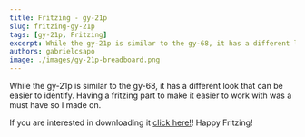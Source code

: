 ```yaml
---
title: Fritzing - gy-21p
slug: fritzing-gy-21p
tags: [gy-21p, Fritzing]
excerpt: While the gy-21p is similar to the gy-68, it has a different look that can be easier to identify. Having a fritzing part to make it easier to work with was a must have so I made on.
authors: gabrielcsapo
image: ./images/gy-21p-breadboard.png
---
```


While the gy-21p is similar to the gy-68, it has a different look that can be easier to identify. Having a fritzing part to make it easier to work with was a must have so I made on.

<!-- truncate -->

If you are interested in downloading it [click here!](../files/fritzing-parts/GY-21P.fzpz)! Happy Fritzing!
